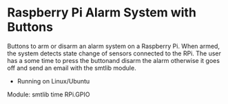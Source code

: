 # Raspberry Pi Alarm System with Buttons

Buttons to arm or disarm an alarm system on a Raspberry Pi. When armed, the system detects state change of  sensors connected to the RPi. The user has a some time to press the buttonand disarm the alarm otherwise it goes off and send an email with the smtlib module.


- Running on Linux/Ubuntu


Module:
smtlib
time
RPi.GPIO
